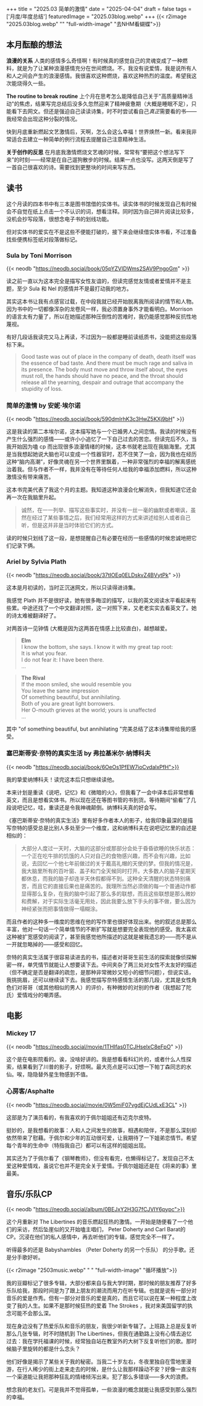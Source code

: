 +++
title = "2025.03 简单的激情"
date = "2025-04-04"
draft = false
tags = ['月度/年度总结']
featuredImage = "2025.03blog.webp"
+++
{{< r2image "2025.03blog.webp" "" "full-width-image" "去NHM看蝴蝶">}}
## 本月酝酿的想法

**浪漫的关系** 人类的感情多么奇怪啊！有时候真的感觉自己的灵魂变成了一种燃料，就是为了让某种浪漫感情充分在世间燃烧。不，我没有说爱情，我是说所有人和人之间会产生的浪漫感情。我很喜欢这种燃烧，喜欢这种热烈的温度。希望我这次能烧得久一些。

**The routine to break routine** 上个月在思考怎么能降低自己关于"高质量精神活动"的焦虑，结果写完总结后没多久忽然迎来了精神疲惫期（大概是睡眠不足），只能看下去网文。但还是强迫自己读读诗集，时不时尝试看自己*真正*需要看的书——我经常会出现这种分裂的情况。

快到月底重新燃起文艺激情后，天啊，怎么会这么幸福！世界焕然一新。看来我非常适合去建立一种简单的例行流程去提醒自己注意精神生活。

**关于创作的反思** 在月底我激情燃烧文艺魂的时候，常常有“要把这个想法写下来”的时刻——经常是在自己遛狗散步的时候。结果一点也没写。这两天倒是写了一首自己很喜欢的诗。需要找到更整块的时间来写东西。

## 读书

这个月读的四本书中有三本是图书馆借的实体书。读实体书的时候发现自己有时候会不自觉在纸上点击一个不认识的词，想看注释。同时因为自己碎片阅读比较多，没机会抄写段落，很想念电子书的划线功能。

但对实体书的爱实在不是这些不便能打破的，接下来会继续借实体书看，不过准备找些便携标签纸对段落做标记。
### Sula by Toni Morrison 
{{< neodb "https://neodb.social/book/05pYZVIDWms2SAV9PngoGm" >}}

读之前一直以为这本完全是描写女性友谊的，但读完感觉友情或者爱情并不是主题，至少 Sula 和 Nel 的感情并不是最打动我的地方。

其实这本书让我有点感官过载，在中段我就已经开始脱离我所阅读的情节和人物。因为书中的一切都像浑杂的龙卷风一样，我必须置身事外才能看明白。Morrison 的语言太有力量了，所以在她描述那种压倒性的苦难时，我仍能感觉那种反抗性地蔑视。

有好几段话我读完又马上再读，不过因为一般都是睡前读纸质书，没能把这些段落标下来。

>  Good taste was out of place in the company of death, death itself was the essence of bad taste. And there must be much rage and saliva in its presence. The body must move and throw itself about, the eyes must roll, the hands should have no peace, and the throat should release all the yearning, despair and outrage that accompany the stupidity of loss.


### 简单的激情 by 安妮·埃尔诺
{{< neodb "https://neodb.social/book/590dmlrhK3c3HwZ5KXj9bH" >}}

这是我读的第二本埃尔诺，这本描写她与一个已婚男人之间恋情。我读的时候没有产生什么强烈的感情——或许小小追忆了一下自己过去的苦恋。但读完后不久，当我开始因为嗑 cp 而出现很多浪漫情绪的时候，这本书就老出现在我脑海里。尤其是当我想起她说大脑也可以变成一个性器官时，忍不住笑了一会，因为我也在经历这种“脑内高潮”，好像灵魂在另一个世界里飘着，一种非常强烈的幸福的解离感统治着我。但与作者不一样，我并没有在等待任何人给我的幸福添加燃料，所以这种激情没有带来痛苦。

这本书完美代表了我这个月的主题。我知道这种浪漫会化解消失，但我知道它还会再一次在我脑里升起。

> 诚然，在一一列举、描写这些事实时，并没有一丝一毫的幽默或者嘲讽，虽然在经过了某些事情之后，我们经常用这样的方式来讲述给别人或者自己听，但是这并非是当时体验它们的方式。 

读的时候只划线了这一段，是想提醒自己有必要在经历一些感情的时候忠诚地把它们记录下俩。


### Ariel by Sylvia Plath
{{< neodb "https://neodb.social/book/37tIOEq0ELDskvZ4BVytPk" >}}

这本是月初读的，当时正沉迷网文，所以只读得进诗集。

我感觉 Plath 并不是很好读，她有很多晦涩的描写，以我的英文阅读水平看起来有些累。中途还找了一个中文翻译对照，这一对照下来，又老老实实去看英文了。她的诗太难被翻译好了。

对两首诗一见钟情 (大概是因为这两首在情感上比较直白)，越想越爱。 

> **Elm**  
> I know the bottom, she says. I know it with my great tap root:  
> It is what you fear.  
> I do not fear it: I have been there.  
> ...

>**The Rival**  
> If the moon smiled, she would resemble you  
> You leave the same impression  
> Of something beautiful, but annihilating.  
> Both of you are great light borrowers.  
> Her O-mouth grieves at the world; yours is unaffected  
> ...    

其中 "of something beautiful, but annihilating "完美总结了这本诗集带给我的感受。


### 塞巴斯蒂安·奈特的真实生活 by 弗拉基米尔·纳博科夫
{{< neodb "https://neodb.social/book/6OeOs1PfEW7ioCvdalxPfH">}}

我的挚爱纳博科夫！读完这本后只想继续读他。

本来计划是重读《说吧，记忆》和《微暗的火》，但我看了一会中译本后非常想看英文，而且是想看实体书。所以现在还在等图书管的书到货。等待期间“偷看”了几段说吧记忆，哇，重读还是令我神魂颠倒。纳博科夫真的好会写。

《塞巴斯蒂安·奈特的真实生活》里有好多作者本人的影子，给我印象最深的是描写奈特的感受总是比别人多处至少一个维度，这和纳博科夫在说吧记忆里的自述是相似的：

 > 大部分人度过一天时，大脑的这部分或那部分会处于昏昏欲睡的快乐状态：一个正在吃牛排的饥饿的人只对自己的食物感兴趣，而不会有兴趣，比如说，去回忆一个他七年前做过的关于戴高礼帽的天使的梦。但我的情况是，我大脑里所有的百叶窗、盖子和门全天候同时打开。大多数人的脑子星期天都休息，而我的脑子却连半天休假都得不到。这种全天清醒的状态特别痛苦，而且它的直接后果也是痛苦的。我理所当然必须做的每一个普通动作都显得那么复杂，在我的脑中引起了那么多的联想，而且这些联想是那么微妙和费解，对于实际生活毫无用处，因此我要么放下手头的事不做，要么因为神经紧张而把事情做得一塌糊涂。
 
 而且作者的这种多一维度的思维在他的写作里也很好体现出来。他的叙述总是那么丰富，他对一句话一个简单情节的不断扩写就是想要完全表现他的感受。我太喜欢这种被扩宽感受的阅读了，甚至我感觉他所描述的这就是被我遗忘的——而不是从一开就忽略掉的——感受和回忆。

奈特的真实生活属于很容易读进去的书，描述者对哥哥生前生活的探索就像侦探解密一样，单凭情节就能让人想要读下去。中间夹杂了两三处对女性不太友好的描述（但不确定是否是翻译的疏忽，是那种非常微妙又短小的细节问题），但说实话，我挑挑眉，还可以继续读下去。我感觉描写奈特感情生活的那几段，尤其是女性角色们对哥哥（或其他相似的男人）的评价，有种微妙的对别的作者（我想起了陀氏）爱情戏分的嘲弄感。


## 电影
### Mickey 17
{{< neodb "https://neodb.social/movie/1THIfas0TCJHselxC8eFpO" >}}

这个是在电影院看的。诶，没啥好讲的。我是想看看科幻片的，或者什么人性探索，结果看到了川普的影子，好烦啊。最大亮点是可以幻想一下帕丁森同志的水仙。唉，隐隐替外星生物感到不值。


### 心房客/Asphalte
{{< neodb "https://neodb.social/movie/0W5miF07vgdEjCUdLxE3CL" >}}

这部是为了演员看的，有我喜欢的于佩尔姐姐还有迈克尔皮特。

挺妙的，是我想看的故事：人和人之间发生的故事，相遇和陪伴，不是那么深刻却依然带来了慰藉。于佩尔和少年的互动很可爱，让我期待了一下姐弟恋情节。希望每个青年的生命中（特指我自己）都可以有这样的姐姐出现。

其实还为了于佩尔看了《钢琴教师》，但没有看完，也懒得标记了。发现自己不太爱这种爱情戏，虽说它也并不是完全关于爱情。于佩尔姐姐还是在《将来的事》里最美。

## 音乐/乐队CP

{{< neodb "https://neodb.social/album/0BEJxY2H3G7fCJVIY6pypc">}}

这个月重新对 The Libertines 的音乐燃起狂热的激情。一开始是随便看了一个他们的采访，然后坠崖似的又开始嗑主唱们， Peter Doherty and Carl Barat的 CP。沉浸在他们的私人感情中，再去听他们的专辑，感觉完全不一样了。

听得最多的还是 Babyshambles （Peter Doherty 的另一个乐队） 的分手歌。还是分手歌好听。

{{< r2image "2503music.webp" " " "full-width-image" "循环播放">}}

我的豆瓣标记了很多专辑，大部分都来自与我大学时期，那时候的朋友推荐了好多乐队给我，那段时间是为了跟上朋友的潮流而用力在听专辑。也就是说有一部分对音乐的爱是作秀。但有一部分对音乐的爱是真的，而且它可以说在某一种程度上改变了我的人生。如果不是那时候狂热的爱着 The Strokes ，我对来美国留学的执念可能不会那么深。

现在身边没有了热爱乐队和音乐的朋友，我很少听新专辑了。上班路上总是反复听那么几张专辑，时不时随机到 The Libertines，但我在通勤路上没有心情去追忆过去：我在学托福课的时候，经常独自站在教室外的大树下反复听他们的歌。那时候脑子里旋转的都是什么念头？

他们好像是揭示了某些关于我的秘密。当我二十岁左右，冬夜里独自在雪地里漫游，在行人稀少的街上走来走去的时候，是什么让我那样躁动不安？好像一直没有一个渠道能让我把那种狂乱的情绪倾泻出来。犯了那么多错误——多大的浪费。

想念我的老友们。可是我并不觉得孤单，一些浪漫的概念就能让我感受到那么强烈的幸福。
